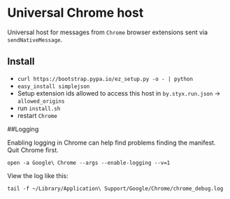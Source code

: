 # Universal Chrome host

Universal host for messages from `Chrome` browser extensions sent via `sendNativeMessage`.

## Install
* `curl https://bootstrap.pypa.io/ez_setup.py -o - | python`
* `easy_install simplejson`
* Setup extension ids allowed to access this host in `by.styx.run.json` -> `allowed_origins`
* run `install.sh`
* restart `Chrome`

##Logging

Enabling logging in Chrome can help find problems finding the manifest.
Quit Chrome first.

```open -a Google\ Chrome --args --enable-logging --v=1```

View the log like this:

```tail -f ~/Library/Application\ Support/Google/Chrome/chrome_debug.log```
